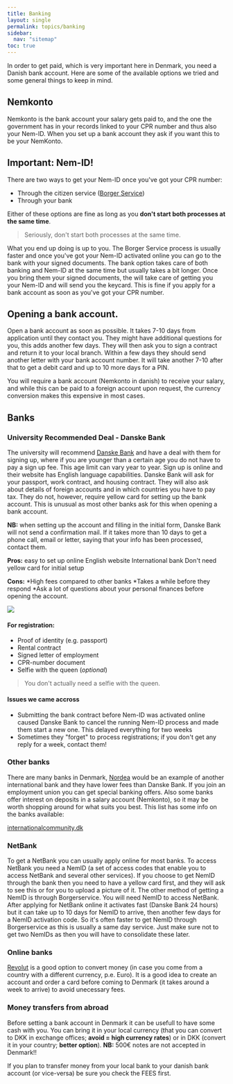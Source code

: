 ```yaml
---
title: Banking
layout: single
permalink: topics/banking
sidebar:
  nav: "sitemap"
toc: true
---
```


<!-- # Banking  -->
<!-- :credit_card: ToDo replace with a nice symbol-->

In order to get paid, which is very important here in Denmark, you need a Danish bank account. Here are some of the available options we tried and some general things to keep in mind.

## Nemkonto

Nemkonto is the bank account your salary gets paid to, and the one the government has in your records linked to your CPR number and thus also your Nem-ID. When you set up a bank account they ask if you want this to be your NemKonto.

## Important: Nem-ID!

There are two ways to get your Nem-ID once you've got your CPR number:
- Through the citizen service ([Borger Service](https://www.nemid.nu/dk-en/get_started/request_nemid/))
- Through your bank

Either of these options are fine as long as you **don't start both processes at the same time**. 

> Seriously, don't start both processes at the same time.

What you end up doing is up to you. The Borger Service process is usually faster and once you've got your Nem-ID activated online you can go to the bank with your signed documents.
The bank option takes care of both banking and Nem-ID at the same time but usually takes a bit longer. Once you bring them your signed documents, the will take care of getting you your Nem-ID and will send you the keycard. This is fine if you apply for a bank account as soon as you've got your CPR number.

## Opening a bank account.

Open a bank account as soon as possible. It takes 7-10 days from application until they contact you. 
They might have additional questions for you, this adds another few days. 
They will then ask you to sign a contract and return it to your local branch. 
Within a few days they should send another letter with your bank account number. 
It will take another 7-10 after that to get a debit card and up to 10 more days for a PIN.

You will require a bank account (Nemkonto in danish) to receive your salary, and while this can be paid to a foreign account upon request, the currency conversion makes this expensive in most cases. 

## Banks

### University Recommended Deal - Danske Bank

The university will recommend [Danske Bank](https://danskebank.dk/en/personal/become-a-customer) and have a deal with them for signing up, where if you are younger than a certain age you do not have to pay a sign up fee. This age limit can vary year to year. 
Sign up is online and their website has English language capabilities.
Danske Bank will ask for your passport, work contract, and housing contract. 
They will also ask about details of foreign accounts and in which countries you have to pay tax.
They do not, however, require yellow card for setting up the bank account. This is unusual as most other banks ask for this when opening a bank account.

**NB:** when setting up the account and filling in the initial form, Danske Bank will not send a confirmation mail. If it takes more than 10 days to get a phone call, email or letter, saying that your info has been processed, contact them.


**Pros:** 
easy to set up online
English website
International bank
Don't need yellow card for initial setup

**Cons:**
*High fees compared to other banks
*Takes a while before they respond
*Ask a lot of questions about your personal finances before opening the account.


![](Figures/danske-bank.png)

#### For registration:

- Proof of identity (e.g. passport)
- Rental contract
- Signed letter of employment
- CPR-number document <!-- ToDo: Link this to the CPR number article -->
- Selfie with the queen (*optional*)

> You don't actually need a selfie with the queen.

#### Issues we came accross
- Submitting the bank contract before Nem-ID was activated online caused Danske Bank to cancel the running Nem-ID process and made them start a new one. This delayed everything for two weeks
- Sometimes they "forget" to process registrations; if you don't get any reply for a week, contact them!

### Other banks

There are many banks in Denmark,
[Nordea](https://www.nordea.dk/) would be an example of another international bank and they have lower fees than Danske Bank.
If you join an employment union you can get special banking offers.
Also some banks offer interest on deposits in a salary account (Nemkonto), so it may be worth shopping around for what suits you best. This list has some info on the banks available:

[internationalcommunity.dk](https://internationalcommunity.dk/en-US/Your-guide-to-DK/Coming-to-Denmark/Banking)

### NetBank

To get a NetBank you can usually apply online for most banks.
To access NetBank you need a NemID (a set of access codes that enable you to access NetBank and several other services).
If you choose to get NemID through the bank then you need to have a yellow card first, and they will ask to see this or for you to upload a picture of it.
The other method of getting a NemID is through Borgerservice. You will need NemID to access NetBank.
After applying for NetBank online it activates fast (Danske Bank 24 hours) but it can take up to 10 days for NemID to arrive, then another few days for a NemID activation code. So it's often faster to get NemID through Borgerservice as this is usually a same day service.
Just make sure not to get two NemIDs as then you will have to consolidate these later.

### Online banks 

[Revolut](https://www.revolut.com/en-DK) is a good option to convert money (in case you come from a country with a different currency, p.e. Euro). It is a good idea to create an account and order a card before coming to Denmark (it takes around a week to arrive) to avoid unecessary fees.

### Money transfers from abroad 

Before setting a bank account in Denmark it can be usefull to have some cash with you. You can bring it in your local currency (that you can convert to DKK in exchange offices; **avoid = high currency rates**) or in DKK (convert it in your country; **better option**). **NB:** 500€ notes are not accepted in Denmark!!

If you plan to transfer money from your local bank to your danish bank account (or vice-versa) be sure you check the FEES first. 

